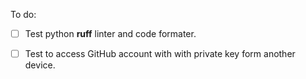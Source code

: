 To do: 
- [ ] Test python **ruff** linter and code formater.
- [ ] Test to access GitHub account with with private key form another device. 


